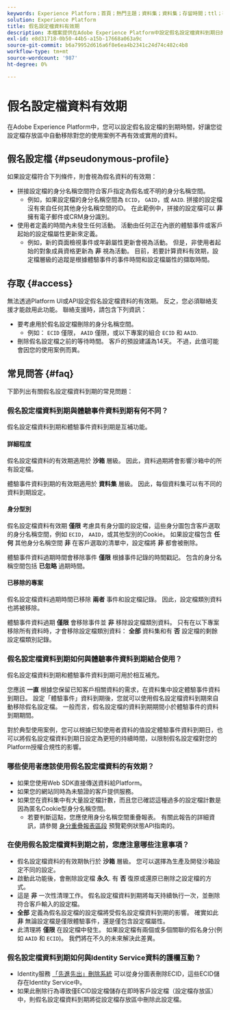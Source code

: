 ```yaml
---
keywords: Experience Platform；首頁；熱門主題；資料集；資料集；存留時間；ttl；存留時間；假名；假名設定檔；資料有效期；有效期；
solution: Experience Platform
title: 假名設定檔資料有效期
description: 本檔案提供在Adobe Experience Platform中設定假名設定檔資料到期日的一般指引。
exl-id: e8d31718-0b50-44b5-a15b-17668a063a9c
source-git-commit: b6a79952d616a6f8e6ea4b2341c24d74c482c4b8
workflow-type: tm+mt
source-wordcount: '987'
ht-degree: 0%

---
```


# 假名設定檔資料有效期

在Adobe Experience Platform中，您可以設定假名設定檔的到期時間，好讓您從設定檔存放區中自動移除對您的使用案例不再有效或實用的資料。

## 假名設定檔 {#pseudonymous-profile}

如果設定檔符合下列條件，則會視為假名資料的有效期：

- 拼接設定檔的身分名稱空間符合客戶指定為假名或不明的身分名稱空間。
   - 例如，如果設定檔的身分名稱空間為 `ECID`， `GAID`，或 `AAID`. 拼接的設定檔沒有來自任何其他身分名稱空間的ID。 在此範例中，拼接的設定檔可以 **非** 擁有電子郵件或CRM身分識別。
- 使用者定義的時間內未發生任何活動。 活動由任何正在內嵌的體驗事件或客戶起始的設定檔屬性更新來定義。
   - 例如，新的頁面檢視事件或年齡屬性更新會視為活動。 但是，非使用者起始的對象成員資格更新為 **非** 視為活動。 目前，若要計算資料有效期，設定檔層級的追蹤是根據體驗事件的事件時間和設定檔屬性的擷取時間。

## 存取 {#access}

無法透過Platform UI或API設定假名設定檔資料的有效期。 反之，您必須聯絡支援才能啟用此功能。 聯絡支援時，請包含下列資訊：

- 要考慮用於假名設定檔刪除的身分名稱空間。
   - 例如： `ECID` 僅限， `AAID` 僅限，或以下專案的組合 `ECID` 和 `AAID`.
- 刪除假名設定檔之前的等待時間。 客戶的預設建議為14天。 不過，此值可能會因您的使用案例而異。

## 常見問答 {#faq}

下節列出有關假名設定檔資料到期的常見問題：

### 假名設定檔資料到期與體驗事件資料到期有何不同？

假名設定檔資料到期和體驗事件資料到期是互補功能。

#### 詳細程度

假名設定檔資料的有效期適用於 **沙箱** 層級。 因此，資料過期將會影響沙箱中的所有設定檔。

體驗事件資料到期的有效期適用於 **資料集** 層級。 因此，每個資料集可以有不同的資料到期設定。

#### 身分型別

假名設定檔資料有效期 **僅限** 考慮具有身分圖的設定檔，這些身分圖包含客戶選取的身分名稱空間，例如 `ECID`， `AAID`，或其他型別的Cookie。 如果設定檔包含 **任何** 其他身分名稱空間 **非** 在客戶選取的清單中，設定檔將 **非** 都會被刪除。

體驗事件資料過期時間會移除事件 **僅限** 根據事件記錄的時間戳記。 包含的身分名稱空間包括 **已忽略** 過期時間。

#### 已移除的專案

假名設定檔資料過期時間已移除 **兩者** 事件和設定檔記錄。 因此，設定檔類別資料也將被移除。

體驗事件資料過期 **僅限** 會移除事件並 **非** 移除設定檔類別資料。 只有在以下專案移除所有資料時，才會移除設定檔類別資料： **全部** 資料集和有 **否** 設定檔的剩餘設定檔類別記錄。

### 假名設定檔資料到期如何與體驗事件資料到期結合使用？

假名設定檔資料到期和體驗事件資料到期可用於相互補充。

您應該 **一直** 根據您保留已知客戶相關資料的需求，在資料集中設定體驗事件資料到期日。 設定「體驗事件」資料到期後，您就可以使用假名設定檔資料到期來自動移除假名設定檔。 一般而言，假名設定檔的資料到期期間小於體驗事件的資料到期期間。

對於典型使用案例，您可以根據已知使用者資料的值設定體驗事件資料到期日，也可以將假名設定檔資料到期日設定為更短的持續時間，以限制假名設定檔對您的Platform授權合規性的影響。

### 哪些使用者應該使用假名設定檔資料的有效期？

- 如果您使用Web SDK直接傳送資料給Platform。
- 如果您的網站同時為未驗證的客戶提供服務。
- 如果您在資料集中有大量設定檔計數，而且您已確認這種過多的設定檔計數是因為匿名Cookie型身分名稱空間。
   - 若要判斷這點，您應使用身分名稱空間重疊報表。 有關此報告的詳細資訊，請參閱 [身分重疊報表區段](./api/preview-sample-status.md#identity-overlap-report) 預覽範例狀態API指南的。

### 在使用假名設定檔資料到期之前，您應注意哪些注意事項？

- 假名設定檔資料的有效期執行於 **沙箱** 層級。 您可以選擇為生產及開發沙箱設定不同的設定。
- 啟動此功能後，會刪除設定檔 **永久**. 有 **否** 復原或還原已刪除之設定檔的方式。
- 這是 **非** 一次性清理工作。 假名設定檔資料到期將每天持續執行一次，並刪除符合客戶輸入的設定檔。
- **全部** 定義為假名設定檔的設定檔將受假名設定檔資料到期的影響。 確實如此 **非** 無論設定檔是僅限體驗事件，還是僅包含設定檔屬性。
- 此清理將 **僅限** 在設定檔中發生。 如果設定檔有兩個或多個關聯的假名身分(例如 `AAID` 和 `ECID`)。 我們將在不久的未來解決此差異。

### 假名設定檔資料到期如何與Identity Service資料的護欄互動？

- Identity服務 [「先進先出」刪除系統](../identity-service/guardrails.md) 可以從身分圖表刪除ECID，這些ECID儲存在Identity Service中。
- 如果此刪除行為導致僅ECID設定檔儲存在即時客戶設定檔（設定檔存放區）中，則假名設定檔資料到期將從設定檔存放區中刪除此設定檔。